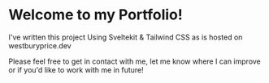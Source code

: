 # Welcome to my Portfolio!

I've written this project Using Sveltekit & Tailwind CSS as is hosted on westburyprice.dev

Please feel free to get in contact with me, let me know where I can improve or if you'd like to work with me in future!
